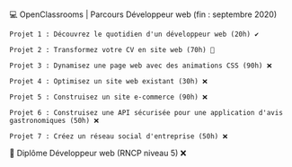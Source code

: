 💻  OpenClassrooms | Parcours Développeur web  (fin : septembre 2020)

	Projet 1 : Découvrez le quotidien d'un développeur web (20h) ✔️

	Projet 2 : Transformez votre CV en site web (70h) 🚧

	Projet 3 : Dynamisez une page web avec des animations CSS (90h) ❌

	Projet 4 : Optimisez un site web existant (30h) ❌

	Projet 5 : Construisez un site e-commerce (90h) ❌

	Projet 6 : Construisez une API sécurisée pour une application d'avis gastronomiques (50h) ❌

	Projet 7 : Créez un réseau social d'entreprise (50h) ❌
	
🎯  Diplôme Développeur web (RNCP niveau 5) ❌
